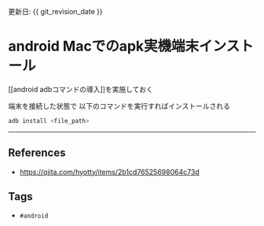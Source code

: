 更新日: {{ git_revision_date }}

# android Macでのapk実機端末インストール
 [[android adbコマンドの導入]]を実施しておく
 
端末を接続した状態で 以下のコマンドを実行すればインストールされる
```sh
adb install <file_path>
```

---
## References
- https://qiita.com/hyotty/items/2b1cd76525698064c73d

## Tags
- `#android` 